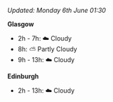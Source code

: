 *Updated: Monday 6th June 01:30*

**Glasgow**

* 2h - 7h: :cloud: Cloudy
* 8h: :partly_sunny: Partly Cloudy
* 9h - 13h: :cloud: Cloudy

**Edinburgh**

* 2h - 13h: :cloud: Cloudy
